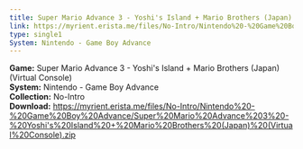 ```yaml
---
title: Super Mario Advance 3 - Yoshi's Island + Mario Brothers (Japan) (Virtual Console)
link: https://myrient.erista.me/files/No-Intro/Nintendo%20-%20Game%20Boy%20Advance/Super%20Mario%20Advance%203%20-%20Yoshi's%20Island%20+%20Mario%20Brothers%20(Japan)%20(Virtual%20Console).zip
type: single1
System: Nintendo - Game Boy Advance
---
```

<b>Game:</b> Super Mario Advance 3 - Yoshi's Island + Mario Brothers (Japan) (Virtual Console)<br>
<b>System:</b> Nintendo - Game Boy Advance<br>
<b>Collection:</b> No-Intro<br>
<b>Download:</b> https://myrient.erista.me/files/No-Intro/Nintendo%20-%20Game%20Boy%20Advance/Super%20Mario%20Advance%203%20-%20Yoshi's%20Island%20+%20Mario%20Brothers%20(Japan)%20(Virtual%20Console).zip